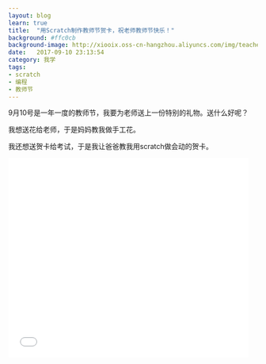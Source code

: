 ```yaml
---
layout: blog
learn: true
title:  "用Scratch制作教师节贺卡，祝老师教师节快乐！"
background: #ffc0cb
background-image: http://xiooix.oss-cn-hangzhou.aliyuncs.com/img/teachersday.png
date:   2017-09-10 23:13:54
category: 我学
tags:
- scratch
- 编程
- 教师节 
---
```


9月10号是一年一度的教师节，我要为老师送上一份特别的礼物。送什么好呢？

我想送花给老师，于是妈妈教我做手工花。

我还想送贺卡给考试，于是我让爸爸教我用scratch做会动的贺卡。

<iframe allowtransparency="true" width="485" height="402" src="//scratch.mit.edu/projects/embed/173550969/?autostart=false" frameborder="0" allowfullscreen></iframe>